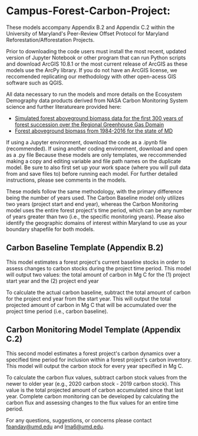 # Campus-Forest-Carbon-Project: 
These models accompany Appendix  B.2 and Appendix C.2 within the University of Maryland's Peer-Review Offset Protocol for Maryland Reforestation/Afforestation Projects. 

Prior to downloading the code users must install the most recent, updated version of Jupyter Notebook or other program that can run Python scripts and download ArcGIS 10.8.1 or the most current release of ArcGIS as these models use the ArcPy library. If you do not have an ArcGIS license, we reccomended replicating our methodology with other open-acess GIS software such as QGIS. 

All data necessary to run the models and more details on the Ecosystem Demography data products derived from NASA Carbon Monitoring System science and further literatureare provided here:
- [Simulated forest aboveground biomass data for the first 300 years of forest succession over the Regional Greenhouse Gas Domain](10.5281/zenodo.6506453)
- [Forest aboveground biomass from 1984-2016 for the state of MD](10.5281/zenodo.6506502)

If using a Jupyter environment, download the code as a .ipynb file (recommended). If using another coding environment, download and open as a .py file
Because these models are only templates, we reccommended making a copy and editing variable and file path names on the duplicate model. Be sure to also first set up your work space (where you will pull data from and save files to) before running each model. For further detailed instructions, please see comments in the models.

These models follow the same methodology, with the primary difference being the number of years used. The Carbon Baseline model only utilizes two years (project start and end year), whereas the Carbon Monitoring model uses the entire forest project's time period, which can be any number of years greater than two (i.e., the specific monitoring years). Please also identify the geographic domains of interest within Maryland to use as your boundary shapefile for both models.  

## Carbon Baseline Template (Appendix B.2) 
This model estimates a forest project's current baseline stocks in order to assess changes to carbon stocks during the project time period. This model will output two values: the total amount of carbon in Mg C for the (1) project start year and the (2) project end year

To calculate the actual carbon baseline, subtract the total amount of carbon for the project end year from the start year. This will output the total projected amount of carbon in Mg C that will be accumulated over the project time period (i.e., carbon baseline). 

## Carbon Monitoring Model Template (Appendix C.2)
This second model estimates a forest project's carbon dynamics over a specified time period for inclusion within a forest project's carbon inventory. This model will output the carbon stock for every year specified in Mg C. 

To calculate the carbon flux values, subtract carbon stock values from the newer to older year (e.g., 2020 carbon stock - 2019 carbon stock). This value is the total projected amount of carbon accumulated since that last year. Complete carbon monitoring can be developed by calculating the carbon flux and assessing changes to the flux values for an entire time period. 

For any questions, suggestions, or concerns please contact fpanday@umd.edu and lma6@umd.edu. 
